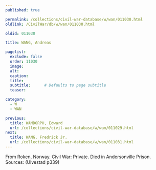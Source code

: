```yaml
---
published: true

permalink: /collections/civil-war-database/w/wan/011030.html
oldlink: /CivilWar/db/w/wan/011030.html

oldid: 011030

title: WANG, Andreas

pagelist:
  exclude: false
  order: 11030
  image: 
  alt:
  caption:
  title:
  subtitle:      # Defaults to page subtitle
  teaser:

category: 
  - W 
  - WAN

previous:
  title: WAMDORPH, Edward
  url: /collections/civil-war-database/w/wam/011029.html  
next:
  title: WANG, Fredrick Jr.
  url: /collections/civil-war-database/w/wan/011031.html   
---
```

From Roken, Norway. Civil War: Private. Died in Andersonville Prison. Sources: (Ulvestad p339)